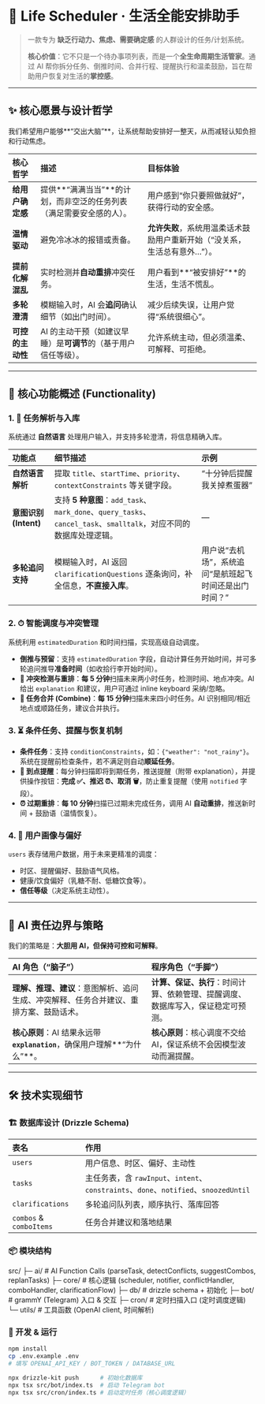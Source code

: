 # 🧠 Life Scheduler · 生活全能安排助手

> 一款专为 **缺乏行动力、焦虑、需要确定感** 的人群设计的任务/计划系统。
>
> **核心价值**：它不只是一个待办事项列表，而是一个**全生命周期生活管家**。通过 AI 帮你拆分任务、倒推时间、合并行程、提醒执行和温柔鼓励，旨在帮助用户恢复对生活的**掌控感**。

---

## ✨ 核心愿景与设计哲学

我们希望用户能够**“交出大脑”**，让系统帮助安排好一整天，从而减轻认知负担和行动焦虑。

| 核心哲学 | 描述 | 目标体验 |
| :--- | :--- | :--- |
| **给用户确定感** | 提供**“满满当当”**的计划，而非空泛的任务列表（满足需要安全感的人）。 | 用户感到“你只要照做就好”，获得行动的安全感。 |
| **温情驱动** | 避免冷冰冰的报错或责备。 | **允许失败**，系统用温柔话术鼓励用户重新开始（“没关系，生活总有意外…”）。 |
| **提前化解混乱** | 实时检测并**自动重排**冲突任务。 | 用户看到**“被安排好”**的生活，生活不慌乱。 |
| **多轮澄清** | 模糊输入时，AI 会**追问**确认细节（如出门时间）。 | 减少后续失误，让用户觉得“系统很细心”。 |
| **可控的主动性** | AI 的主动干预（如建议早睡）是**可调节**的（基于用户信任等级）。 | 允许系统主动，但必须温柔、可解释、可拒绝。 |

---

## 🚀 核心功能概述 (Functionality)

### 1. 📝 任务解析与入库

系统通过 **自然语言** 处理用户输入，并支持多轮澄清，将信息精确入库。

| 功能点 | 细节描述 | 示例 |
| :--- | :--- | :--- |
| **自然语言解析** | 提取 `title`、`startTime`、`priority`、`contextConstraints` 等关键字段。 | “十分钟后提醒我关掉煮蛋器” |
| **意图识别 (Intent)** | 支持 **5 种意图**：`add_task`、`mark_done`、`query_tasks`、`cancel_task`、`smalltalk`，对应不同的数据库处理逻辑。 | — |
| **多轮追问支持** | 模糊输入时，AI 返回 `clarificationQuestions` 逐条询问，补全信息，**不直接入库**。 | 用户说“去机场”，系统追问“是航班起飞时间还是出门时间？” |

### 2. ⏱ 智能调度与冲突管理

系统利用 `estimatedDuration` 和时间扫描，实现高级自动调度。

* **倒推与预留**：支持 `estimatedDuration` 字段，自动计算任务开始时间，并可多轮追问推导**准备时间**（如收拾行李开始时间）。
* **🔀 冲突检测与重排**：**每 5 分钟**扫描未来两小时任务，检测时间、地点冲突。AI 给出 `explanation` 和建议，用户可通过 inline keyboard 采纳/忽略。
* **🧩 任务合并 (Combine)**：**每 15 分钟**扫描未来四小时任务。AI 识别相同/相近地点或顺路任务，建议合并执行。

### 3. ⏳ 条件任务、提醒与恢复机制

* **条件任务**：支持 `conditionConstraints`，如：`{"weather": "not_rainy"}`。系统在提醒前检查条件，若不满足则自动**顺延任务**。
* **🔔 到点提醒**：每分钟扫描即将到期任务，推送提醒（附带 explanation），并提供操作按钮：**完成 ✅、推迟 ⏰、取消 🗑**，防止重复提醒（使用 `notified` 字段）。
* **⏰ 过期重排**：**每 10 分钟**扫描已过期未完成任务，调用 AI **自动重排**，推送新时间 + 鼓励语（温情恢复）。

### 4. 👤 用户画像与偏好

`users` 表存储用户数据，用于未来更精准的调度：

* 时区、提醒偏好、鼓励语气风格。
* 健康/饮食偏好（乳糖不耐、低糖饮食等）。
* **信任等级**（决定系统主动性）。

---

## 🤖 AI 责任边界与策略

我们的策略是：**大胆用 AI，但保持可控和可解释**。

| AI 角色（“脑子”） | 程序角色（“手脚”） |
| :--- | :--- |
| **理解、推理、建议**：意图解析、追问生成、冲突解释、任务合并建议、重排方案、鼓励话术。 | **计算、保证、执行**：时间计算、依赖管理、提醒调度、数据库写入，保证稳定可预测。 |
| **核心原则**：AI 结果永远带 **`explanation`**，确保用户理解**“为什么”**。 | **核心原则**：核心调度不交给 AI，保证系统不会因模型波动而漏提醒。 |

---

## 🛠️ 技术实现细节

### 🏗 数据库设计 (Drizzle Schema)

| 表名 | 作用 |
| :--- | :--- |
| `users` | 用户信息、时区、偏好、主动性 |
| `tasks` | 主任务表，含 `rawInput`、`intent`、`constraints`、`done`、`notified`、`snoozedUntil` |
| `clarifications` | 多轮追问队列表，顺序执行、落库回答 |
| `combos` & `comboItems` | 任务合并建议和落地结果 |

### 📦 模块结构
src/
├─ ai/          # AI Function Calls (parseTask, detectConflicts, suggestCombos, replanTasks)
├─ core/        # 核心逻辑 (scheduler, notifier, conflictHandler, comboHandler, clarificationFlow)
├─ db/          # drizzle schema + 初始化
├─ bot/         # grammY (Telegram) 入口 & 交互
├─ cron/        # 定时扫描入口 (定时调度逻辑)
└─ utils/       # 工具函数 (OpenAI client, 时间解析)


### 🔧 开发 & 运行

```bash
npm install
cp .env.example .env
# 填写 OPENAI_API_KEY / BOT_TOKEN / DATABASE_URL

npx drizzle-kit push      # 初始化数据库
npx tsx src/bot/index.ts  # 启动 Telegram bot
npx tsx src/cron/index.ts # 启动定时任务（核心调度逻辑）